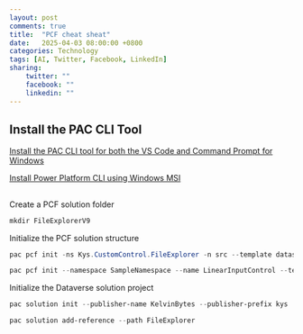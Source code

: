 ```yaml
---
layout: post
comments: true
title:  "PCF cheat sheat"
date:   2025-04-03 08:00:00 +0800
categories: Technology
tags: [AI, Twitter, Facebook, LinkedIn]
sharing:
    twitter: ""
    facebook: ""
    linkedin: ""
---
```


## Install the PAC CLI Tool
[Install the PAC CLI tool for both the VS Code and Command Prompt for Windows](https://learn.microsoft.com/en-us/power-platform/developer/howto/install-vs-code-extension#enable-pac-cli-in-command-prompt-cmd-and-powershell-terminals-for-windows)

[Install Power Platform CLI using Windows MSI](https://learn.microsoft.com/en-us/power-platform/developer/howto/install-cli-msi)

##
Create a PCF solution folder
```powershell
mkdir FileExplorerV9
```

Initialize the PCF solution structure
```powershell
pac pcf init -ns Kys.CustomControl.FileExplorer -n src --template dataset -fw react -npm
```

```powershell
pac pcf init --namespace SampleNamespace --name LinearInputControl --template field --run-npm-install
```

Initialize the Dataverse solution project
```powershell
pac solution init --publisher-name KelvinBytes --publisher-prefix kys
```

```powershell
pac solution add-reference --path FileExplorer
```